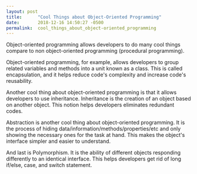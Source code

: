 ```yaml
---
layout: post
title:      "Cool Things about Object-Oriented Programming"
date:       2018-12-16 14:50:27 -0500
permalink:  cool_things_about_object-oriented_programming
---
```



Object-oriented programming allows developers to do many cool things compare to non object-oriented programming (procedural programming). 

Object-oriented programming, for example, allows developers to group related variables and methods into a unit known as a class. This is called encapsulation, and it helps reduce code's complexity and increase code's reusability. 

Another cool thing about object-oriented programming is that it allows developers to use inheritance. Inheritance is the creation of an object based on another object. This notion helps developers eliminates redundant codes. 

Abstraction is another cool thing about object-oriented programming. It is the process of hiding data/information/methods/properties/etc and only showing the necessary ones for the task at hand. This makes the object's interface simpler and easier to understand.

And last is Polymorphism. It is the ability of different objects responding differently to an identical interface. This helps developers get rid of long if/else, case, and switch statement.

